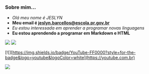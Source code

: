 ### Sobre mim...
- _Olá meu nome é JESLYN_
- **Meu email é jeslyn.barcellos@escola.pr.gov.br**
- <i>Eu estou interessada em aprender a programar novas linguagens</i>
- <B>Eu estou aprendendo a programar em Markdown e HTML</B>

![](https://img.shields.io/badge/Netflix-E50914?style=for-the-badge&logo=netflix&logoColor=white)
![](https://img.shields.io/badge/Instagram-E4405F?style=for-the-badge&logo=instagram&logoColor=white)

[![][https://img.shields.io/badge/YouTube-FF0000?style=for-the-badge&logo=youtube&logoColor=white](https://youtube.com.br)

[![](https://img.shields.io/badge/Netflix-E50914?style=for-the-badge&logo=netflix&logoColor=white)](https://netflix.com) 
